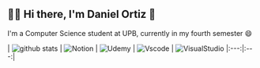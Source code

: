 ## 🧑‍💻 Hi there, I'm Daniel Ortiz 👋

I'm a Computer Science student at UPB, currently in my fourth semester 😄

| ![github stats](https://github-readme-stats.vercel.app/api/top-langs/?username=dano796&theme=dark) | ![Notion](https://img.shields.io/badge/Notion-000000?style=for-the-badge&logo=notion&logoColor=white) | ![Udemy](https://img.shields.io/badge/Udemy-EC5252?style=for-the-badge&logo=Udemy&logoColor=white) | ![Vscode](https://img.shields.io/badge/VSCode-0078D4?style=for-the-badge&logo=visual%20studio%20code&logoColor=white) | ![VisualStudio](https://img.shields.io/badge/Visual_Studio-5C2D91?style=for-the-badge&logo=visual%20studio&logoColor=white)
|:---:|:---:|
<!--
**dano796/dano796** is a ✨ _special_ ✨ repository because its `README.md` (this file) appears on your GitHub profile.

Here are some ideas to get you started:

- 🔭 I’m currently working on ...
- 🌱 I’m currently learning ...
- 👯 I’m looking to collaborate on ...
- 🤔 I’m looking for help with ...
- 💬 Ask me about ...
- 📫 How to reach me: ...
- 😄 Pronouns: ...
- ⚡ Fun fact: ...
-->
